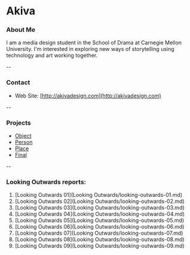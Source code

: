 # Akiva

### About Me

I am a media design student in the School of Drama at Carnegie Mellon University. I'm interested in exploring new ways of storytelling using technology and art working together.

--
### Contact

* Web Site: [http://akivadesign.com](http://akivadesign.com)

-- 
### Projects

* [Object](Project1/Project1.md)
* [Person](https://github.com/golanlevin/ExperimentalCapture/blob/master/students/smokey/projects/project2.md)
* [Place](https://github.com/golanlevin/ExperimentalCapture/blob/master/students/kevin/project3/project3.md)
* [Final](Project4/README.md)

--
### Looking Outwards reports:

1. [Looking Outwards 01](Looking Outwards/looking-outwards-01.md)
2. [Looking Outwards 02](Looking Outwards/looking-outwards-02.md)
3. [Looking Outwards 03](Looking Outwards/looking-outwards-03.md)
4. [Looking Outwards 04](Looking Outwards/looking-outwards-04.md)
5. [Looking Outwards 05](Looking Outwards/looking-outwards-05.md)
6. [Looking Outwards 06](Looking Outwards/looking-outwards-06.md)
7. [Looking Outwards 07](Looking Outwards/looking-outwards-07.md)
8. [Looking Outwards 08](Looking Outwards/looking-outwards-08.md)
9. [Looking Outwards 09](Looking Outwards/looking-outwards-09.md)
